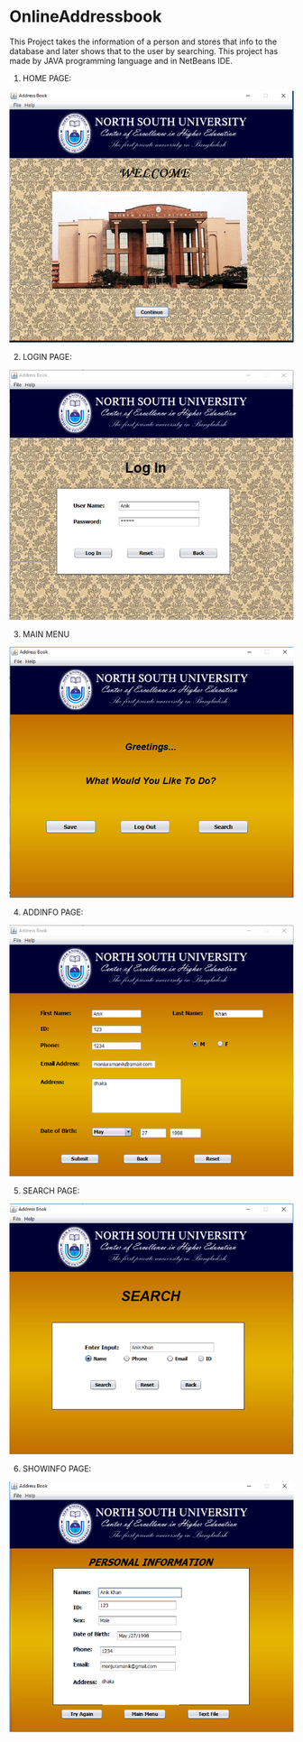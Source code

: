 # OnlineAddressbook
This Project takes the information of a person and stores that info to the database and later shows that to the user by searching.
This project has made by JAVA programming language and in NetBeans IDE. 

1. HOME PAGE: 

![alt text](screenshot/HomeScreen.PNG "1. Home Screen")

2. LOGIN PAGE:

![alt text](screenshot/LogIn.PNG "2. Login Screen")

3. MAIN MENU

![alt text](screenshot/MainMenu.PNG "3. Main Menu")

4. ADDINFO PAGE:

![alt text](screenshot/AddInfo.PNG "4. AddInfo Page")

5. SEARCH PAGE:

![alt text](screenshot/Searchpage.PNG "5. Search Page")

6. SHOWINFO PAGE:

![alt text](screenshot/ShowInfo.PNG "6. ShowInfo Page")
